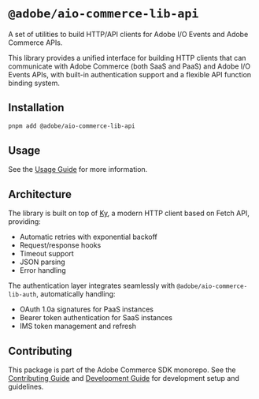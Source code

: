# `@adobe/aio-commerce-lib-api`

A set of utilities to build HTTP/API clients for Adobe I/O Events and Adobe Commerce APIs.

This library provides a unified interface for building HTTP clients that can communicate with Adobe Commerce (both SaaS and PaaS) and Adobe I/O Events APIs, with built-in authentication support and a flexible API function binding system.

## Installation

```bash
pnpm add @adobe/aio-commerce-lib-api
```

## Usage

See the [Usage Guide](docs/usage.md) for more information.

## Architecture

The library is built on top of [Ky](https://github.com/sindresorhus/ky), a modern HTTP client based on Fetch API, providing:

- Automatic retries with exponential backoff
- Request/response hooks
- Timeout support
- JSON parsing
- Error handling

The authentication layer integrates seamlessly with `@adobe/aio-commerce-lib-auth`, automatically handling:

- OAuth 1.0a signatures for PaaS instances
- Bearer token authentication for SaaS instances
- IMS token management and refresh

## Contributing

This package is part of the Adobe Commerce SDK monorepo. See the [Contributing Guide](https://github.com/adobe/aio-commerce-sdk/blob/main/.github/CONTRIBUTING.md) and [Development Guide](https://github.com/adobe/aio-commerce-sdk/blob/main/.github/DEVELOPMENT.md) for development setup and guidelines.
